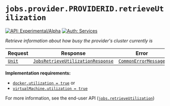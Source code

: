# `jobs.provider.PROVIDERID.retrieveUtilization`

[![API: Experimental/Alpha](https://img.shields.io/static/v1?label=API&message=Experimental/Alpha&color=orange&style=flat-square)](/docs/developer-guide/core/api-conventions.md)
[![Auth: Services](https://img.shields.io/static/v1?label=Auth&message=Services&color=informational&style=flat-square)](/docs/developer-guide/core/types.md#role)


_Retrieve information about how busy the provider's cluster currently is_

| Request | Response | Error |
|---------|----------|-------|
|<code><a href='https://kotlinlang.org/api/latest/jvm/stdlib/kotlin/-unit/'>Unit</a></code>|<code><a href='/docs/reference/dk.sdu.cloud.app.orchestrator.api.JobsRetrieveUtilizationResponse.md'>JobsRetrieveUtilizationResponse</a></code>|<code><a href='/docs/reference/dk.sdu.cloud.CommonErrorMessage.md'>CommonErrorMessage</a></code>|

__Implementation requirements:__ 
 - [`docker.utilization = true`](/docs/reference/dk.sdu.cloud.app.orchestrator.api.ComputeSupport.Docker.md) or
 - [`virtualMachine.utilization = true`](/docs/reference/dk.sdu.cloud.app.orchestrator.api.ComputeSupport.VirtualMachine.md)

For more information, see the end-user API ([`jobs.retrieveUtilization`](/docs/reference/jobs.retrieveUtilization.md))


